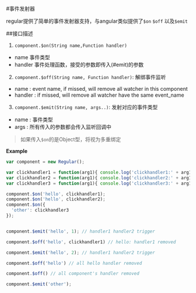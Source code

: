 #事件发射器

regular提供了简单的事件发射器支持，与angular类似提供了`$on` `$off` 以及`$emit`

##接口描述

<a name="message"></a>

1. `component.$on(String name,Function handler)`
  - name 事件类型
  - handler 事件处理函数，接受的参数即传入(#emit)的参数
2. `component.$off(String name, Function handler)`: 解绑事件监听
  + name : event name, if missed, will remove all watcher in this component
  + handler : if missed, will remove all  watcher have the same event_name
3. `component.$emit(String name, args..)`: 发射对应的事件类型
  + name : 事件类型
  + args : 所有传入的参数都会传入监听回调中

> 如果传入`$on`的是Object型，将视为多重绑定

__Example__


```javascript
var component = new Regular();

var clickhandler1 = function(arg1){ console.log('clickhandler1:' + arg1)}
var clickhandler2 = function(arg1){ console.log('clickhandler2:' + arg1)}
var clickhandler3 = function(arg1){ console.log('clickhandler3:' + arg1)}

component.$on('hello', clickhandler1);
component.$on('hello', clickhandler2);
component.$on({ 
  'other': clickhandler3 
});


component.$emit('hello', 1); // handler1 handler2 trigger

component.$off('hello', clickhandler1) // hello: handler1 removed

component.$emit('hello', 2); // handler1 handler2 trigger

component.$off('hello') // all hello handler removed

component.$off() // all component's handler removed

component.$emit('other');


```
